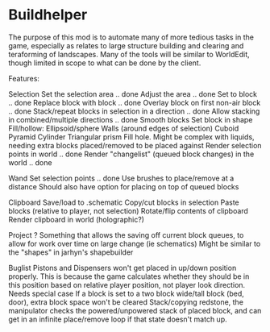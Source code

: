 Buildhelper
===========


The purpose of this mod is to automate many of more tedious tasks in
the game, especially as relates to large structure building and clearing
and teraforming of landscapes. Many of the tools will be similar to
WorldEdit, though limited in scope to what can be done by the client.
  
  Features:
  
  Selection
   Set the selection area .. done
   Adjust the area .. done
   Set to block .. done
   Replace block with block .. done
   Overlay block on first non-air block .. done
   Stack/repeat blocks in selection in a direction .. done
     Allow stacking in combined/multiple directions .. done
   Smooth blocks
   Set block in shape
     Fill/hollow:
       Ellipsoid/sphere
       Walls (around edges of selection)
       Cuboid
       Pyramid
       Cylinder
       Triangular prism
   Fill hole. Might be complex with liquids, needing extra blocks placed/removed to be placed against
   Render selection points in world .. done
   Render "changelist" (queued block changes) in the world .. done
  
  Wand
   Set selection points .. done
   Use brushes to place/remove at a distance
     Should also have option for placing on top of queued blocks
  
  Clipboard
   Save/load to .schematic
   Copy/cut blocks in selection
   Paste blocks (relative to player, not selection)
   Rotate/flip contents of clipboard
   Render clipboard in world (holographic?)
  
  Project ?
   Something that allows the saving off current block queues, to allow for work over time on large change (ie schematics)
   Might be similar to the "shapes" in jarhyn's shapebuilder
  
  
Buglist
    Pistons and Dispensers won't get placed in up/down position properly. This is because the game calculates whether they
        should be in this position based on relative player position, not player look direction. Needs special case
    If a block is set to a two block wide/tall block (bed, door), extra block space won't be cleared
    Stack/copying redstone, the manipulator checks the powered/unpowered stack of placed block, and can get in an infinite
        place/remove loop if that state doesn't match up.
 